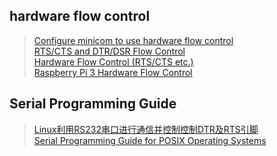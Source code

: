 ## hardware flow control

> [Configure minicom to use hardware flow control](https://stackoverflow.com/questions/16726559/configure-minicom-to-use-hardware-flow-control)  
> [RTS/CTS and DTR/DSR Flow Control](http://www.tldp.org/HOWTO/Serial-HOWTO.html#toc19.4)  
> [Hardware Flow Control (RTS/CTS etc.)](http://www.tldp.org/HOWTO/Text-Terminal-HOWTO.html#toc11.7)  
> [Raspberry Pi 3 Hardware Flow Control](http://www.deater.net/weave/vmwprod/hardware/pi-rts/)  

## Serial Programming Guide

> [Linux利用RS232串口进行通信并控制控制DTR及RTS引脚](http://yzgsir.blog.sohu.com/142371786.html)  
> [Serial Programming Guide for POSIX Operating Systems](http://digilander.libero.it/robang/rubrica/serial.htm#CONTENTS)  
